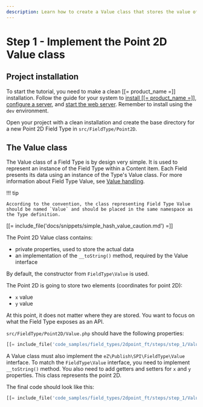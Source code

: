 ```yaml
---
description: Learn how to create a Value class that stores the value of the Field.
---
```


# Step 1 - Implement the Point 2D Value class

## Project installation

To start the tutorial, you need to make a clean [[= product_name =]] installation.
Follow the guide for your system to [install [[= product_name =]]](../../getting_started/install_ez_platform.md),
[configure a server](../../getting_started/requirements.md),
and [start the web server](../../getting_started/install_ez_platform.md#use-phps-built-in-server).
Remember to install using the `dev` environment.

Open your project with a clean installation and create the base directory for a new Point 2D Field Type in `src/FieldType/Point2D`.

## The Value class

The Value class of a Field Type is by design very simple.
It is used to represent an instance of the Field Type within a Content item.
Each Field presents its data using an instance of the Type's Value class.
For more information about Field Type Value, see [Value handling](../../api/field_type_type_and_value.md#value-handling).

!!! tip

    According to the convention, the class representing Field Type Value should be named `Value` and should be placed in the same namespace as the Type definition.

[[= include_file('docs/snippets/simple_hash_value_caution.md') =]]

The Point 2D Value class contains:

- private properties, used to store the actual data
- an implementation of the `__toString()` method, required by the Value interface

By default, the constructor from `FieldType\Value` is used.

The Point 2D is going to store two elements (coordinates for point 2D):

- `x` value
- `y` value

At this point, it does not matter where they are stored. You want to focus on what the Field Type exposes as an API.

`src/FieldType/Point2D/Value.php` should have the following properties:

```php
[[= include_file('code_samples/field_types/2dpoint_ft/steps/step_1/Value.php', 9, 13) =]]
```

A Value class must also implement the `eZ\Publish\SPI\FieldType\Value` interface.
To match the `FieldType\Value` interface, you need to implement `__toString()` method.
You also need to add getters and setters for `x` and `y` properties.
This class represents the point 2D.

The final code should look like this:

```php
[[= include_file('code_samples/field_types/2dpoint_ft/steps/step_1/Value.php') =]]
```
